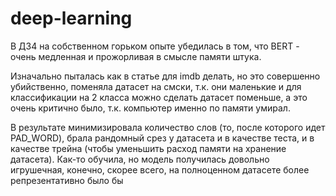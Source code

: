 # deep-learning

В ДЗ4 на собственном горьком опыте убедилась в том, что BERT - очень медленная и прожорливая в смысле памяти штука. 

Изначально пыталась как в статье для imdb делать, но это совершенно убийственно, поменяла датасет на смски, т.к. они маленькие и для классификации на 2 класса можно сделать датасет поменьше, а это очень критично было, т.к. компьютер именно по памяти умирал.

В результате минимизировала количество слов (то, после которого идет PAD_WORD), брала рандомный срез у датасета и в качестве теста, и в качестве трейна (чтобы уменьшить расход памяти на хранение датасета). Как-то обучила, но модель получилась довольно игрушечная, конечно, скорее всего, на полноценном датасете более репрезентативно было бы
